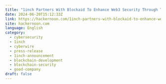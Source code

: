 ```yaml
---
title: "1inch Partners With Blockaid To Enhance Web3 Security Through The 1inch Shield"
date: 2024-06-20T15:12:33Z
link: https://hackernoon.com/1inch-partners-with-blockaid-to-enhance-web3-security-through-the-1inch-shield?source=rss&utm_medium=RSS&utm_source=news.12bit.vn
site: hackernoon.com
language: English
category:
  - cybersecurity
  - 1inch
  - cyberwire
  - press-release
  - 1inch-announcement
  - blockchain-development
  - blockchain-security
  - good-company
draft: false
---
```

